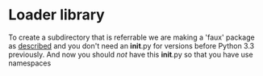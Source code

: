 # Loader library

To create a subdirectory that is referrable we are making a 'faux' package as
[described](https://stackoverflow.com/questions/1260792/import-a-file-from-a-subdirectory)
and
you don't need an __init__.py for versions before Python 3.3 previously. And now
you should *not* have this __init__.py so that you have use namespaces
